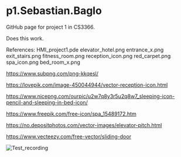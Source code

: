# p1.Sebastian.Baglo
GitHub page for project 1 in CS3366.


Does this work.
<head>
<script src="/processing.min.js" type="text/javascript"></script>

<canvas data-processing-sources="/p1.Sebastian.Baglo/HMI_project1.pde"></canvas>
</head>


References:
                                 HMI_project1.pde elevator_hotel.png entrance_x.png exit_stairs.png fitness_room.png reception_icon.png red_carpet.png spa_icon.png bed_room_x.png

https://www.subpng.com/png-kkqesl/

https://lovepik.com/image-450044944/vector-reception-icon.html

https://www.nicepng.com/ourpic/u2w7q8y3r5u2q8w7_sleeping-icon-pencil-and-sleeping-in-bed-icon/


https://www.freepik.com/free-icon/spa_15489172.htm

https://no.depositphotos.com/vector-images/elevator-pitch.html

https://www.vecteezy.com/free-vector/sliding-door


![Test_recording](https://user-images.githubusercontent.com/98468200/190879187-d91787f6-33ed-4c4f-94c1-f653d4216751.gif)
